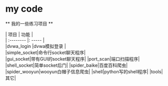 # my code
** 我的一些练习项目 **   

| 项目        | 功能  |    
| :--------   |: -----  |    
|dvwa_login |dvwa模拟登录 |  
|simple_socket|命令行socket聊天程序|   
|gui_socket|带有GUI的socket聊天程序|
|port_scan|端口扫描程序|
|shell_socket|简单socket后门|
|spider_baike|百度百科爬虫|
|spider_wooyun|wooyun白帽子信息爬虫|
|shell|python写的shell程序|
|tools|其它|

